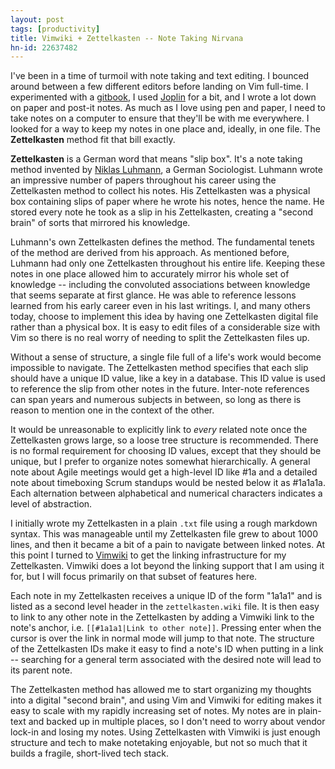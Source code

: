 ```yaml
---
layout: post
tags: [productivity]
title: Vimwiki + Zettelkasten -- Note Taking Nirvana
hn-id: 22637482
---
```


I've been in a time of turmoil with note taking and text editing. I bounced around
between a few different editors before landing on Vim full-time. I experimented
with a [gitbook](https://gitbook.com), I used [Joplin](https://joplinapp.org) for a bit, and I wrote a lot down on paper
and post-it notes. As much as I love using pen and paper, I need to take notes
on a computer to ensure that they'll be with me everywhere. I looked for a way
to keep my notes in one place and, ideally, in one file. The **Zettelkasten**
method fit that bill exactly.

**Zettelkasten** is a German word that means "slip box". It's a note taking
method invented by [Niklas Luhmann](https://en.wikipedia.org/wiki/Niklas_Luhmann), a German Sociologist. Luhmann
wrote an impressive number of papers throughout his career using the Zettelkasten
method to collect his notes. His Zettelkasten was a physical box containing slips
of paper where he wrote his notes, hence the name. He stored every note he took as a slip in his Zettelkasten, creating a "second brain" of sorts that mirrored his knowledge.

Luhmann's own Zettelkasten defines the method. The fundamental tenets of the
method are derived from his approach. As mentioned before, Luhmann had only one
Zettelkasten throughout his entire life. Keeping these notes in one place
allowed him to accurately mirror his whole set of knowledge -- including the
convoluted associations between knowledge that seems separate at first glance.
He was able to reference lessons learned from his early career even in his last
writings. I, and many others today, choose to implement this idea by having one
Zettelkasten digital file rather than a physical box. It is easy to edit files
of a considerable size with Vim so there is no real worry of needing to split the Zettelkasten files up.

Without a sense of structure, a single file full of a life's work would become
impossible to navigate. The Zettelkasten method specifies that each slip should
have a unique ID value, like a key in a database. This ID value is used to
reference the slip from other notes in the future. Inter-note references can span
years and numerous subjects in between, so long as there is reason to mention one
in the context of the other.

It would be unreasonable to explicitly link to _every_ related note once the
Zettelkasten grows large, so a loose tree structure is recommended. There is no
formal requirement for choosing ID values, except that they should be unique, but
I prefer to organize notes somewhat hierarchically. A general note about Agile
meetings would get a high-level ID like #1a and a detailed note about timeboxing
Scrum standups would be nested below it as #1a1a1a. Each alternation between
alphabetical and numerical characters indicates a level of abstraction.

I initially wrote my Zettelkasten in a plain `.txt` file using a rough markdown
syntax. This was manageable until my Zettelkasten file grew to about 1000 lines,
and then it became a bit of a pain to navigate between linked notes. At this point
I turned to [Vimwiki](https://vimwiki.github.io/) to get the linking infrastructure for my Zettelkasten.
Vimwiki does a lot beyond the linking support that I am using it for, but I will
focus primarily on that subset of features here.

Each note in my Zettelkasten receives a unique ID of the form "1a1a1" and is listed
as a second level header in the `zettelkasten.wiki` file. It is then easy
to link to any other note in the Zettelkasten by adding a Vimwiki link to the note's
anchor, i.e. `[[#1a1a1|Link to other note]]`. Pressing enter when the cursor is
over the link in normal mode will jump to that note. The structure of the
Zettelkasten IDs make it easy to find a note's ID when putting in a link -- searching
for a general term associated with the desired note will lead to its parent note.

The Zettelkasten method has allowed me to start organizing my thoughts into a
digital "second brain", and using Vim and Vimwiki for editing makes it easy to
scale with my rapidly increasing set of notes. My notes are in plain-text and
backed up in multiple places, so I don't need to worry about vendor lock-in and
losing my notes. Using Zettelkasten with Vimwiki is just enough structure and tech
to make notetaking enjoyable, but not so much that it builds a fragile, short-lived
tech stack.
